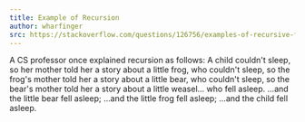 ```yaml
---
title: Example of Recursion
author: wharfinger
src: https://stackoverflow.com/questions/126756/examples-of-recursive-functions/126785##126785
---
```


A CS professor once explained recursion as follows:
A child couldn't sleep, so her mother told her a story about a little frog,
    who couldn't sleep, so the frog's mother told her a story about a little bear,
        who couldn't sleep, so the bear's mother told her a story about a little weasel...
            who fell asleep.
        ...and the little bear fell asleep;
    ...and the little frog fell asleep;
...and the child fell asleep.
